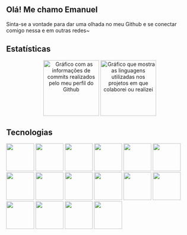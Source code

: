<h2>Olá! Me chamo Emanuel</h2>
<p>Sinta-se a vontade para dar uma olhada no meu Github e se conectar comigo nessa e em outras redes~</p>

<h2>Estatísticas</h2>

<div align="center">
  <img src="https://github-readme-stats.vercel.app/api?username=emanuelmartinslima&hide_title=false&hide_rank=false&show_icons=true&include_all_commits=true&count_private=true&disable_animations=false&theme=dracula&locale=en&hide_border=false" height="150" alt="Gráfico com as informações de commits realizados pelo meu perfil do Github"  />
  <img src="https://github-readme-stats.vercel.app/api/top-langs?username=emanuelmartinslima&locale=en&hide_title=false&layout=compact&card_width=320&langs_count=5&theme=dracula&hide_border=false" height="150" alt="Gráfico que mostra as linguagens utilizadas nos projetos em que colaborei ou realizei"  />
</div>

<h2>Tecnologias</h2>

<div>
  <img height="75px" src="https://cdn.jsdelivr.net/gh/devicons/devicon@latest/icons/figma/figma-original.svg" />
  <img height="75px" src="https://cdn.jsdelivr.net/gh/devicons/devicon@latest/icons/html5/html5-original.svg" />
  <img height="75px" src="https://cdn.jsdelivr.net/gh/devicons/devicon@latest/icons/css3/css3-original.svg" />
  <img height="75px" src="https://cdn.jsdelivr.net/gh/devicons/devicon@latest/icons/javascript/javascript-original.svg" />
  <img height="75px" src="https://cdn.jsdelivr.net/gh/devicons/devicon@latest/icons/nodejs/nodejs-original-wordmark.svg" />
  <img height="75px" src="https://cdn.jsdelivr.net/gh/devicons/devicon@latest/icons/npm/npm-original-wordmark.svg" />
  <img height="75px" src="https://cdn.jsdelivr.net/gh/devicons/devicon@latest/icons/react/react-original.svg" />
  <img height="75px" src="https://cdn.jsdelivr.net/gh/devicons/devicon@latest/icons/java/java-original.svg" />
  <img height="75px" src="https://cdn.jsdelivr.net/gh/devicons/devicon@latest/icons/git/git-original.svg" />
  <img height="75px" src="https://cdn.jsdelivr.net/gh/devicons/devicon@latest/icons/github/github-original.svg" />
  <img height="75px" src="https://cdn.jsdelivr.net/gh/devicons/devicon@latest/icons/microsoftsqlserver/microsoftsqlserver-plain-wordmark.svg" />
  <img height="75px" src="https://cdn.jsdelivr.net/gh/devicons/devicon@latest/icons/mysql/mysql-plain-wordmark.svg" />
  <img height="75px" src="https://cdn.jsdelivr.net/gh/devicons/devicon@latest/icons/sequelize/sequelize-original.svg" />
  <img height="75px" src="https://cdn.jsdelivr.net/gh/devicons/devicon@latest/icons/vscode/vscode-original.svg" />
  <img height="75px" src="https://cdn.jsdelivr.net/gh/devicons/devicon@latest/icons/eclipse/eclipse-original.svg" />
  <img height="75px" src="https://cdn.jsdelivr.net/gh/devicons/devicon@latest/icons/vitejs/vitejs-original.svg" />
</div>
